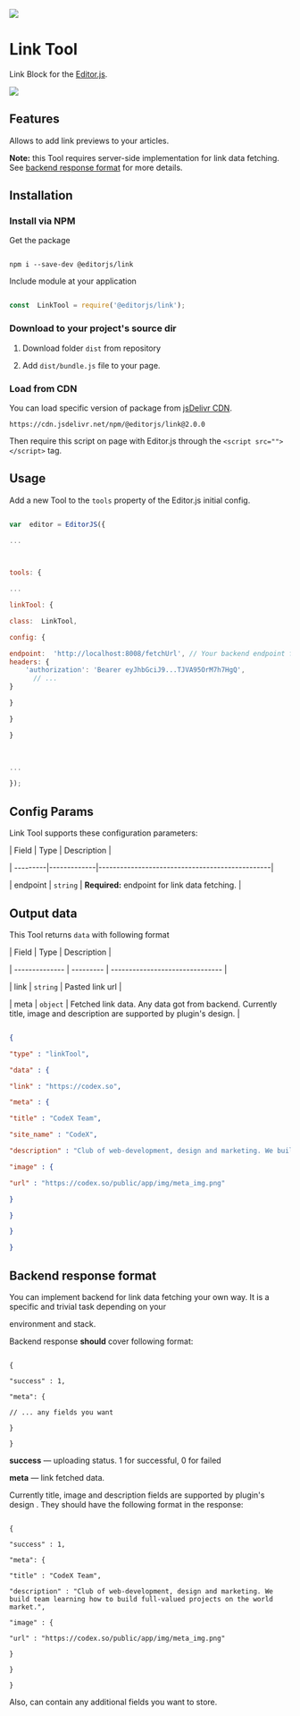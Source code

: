 
![](https://badgen.net/badge/Editor.js/v2.0/blue)

  

# Link Tool

  

Link Block for the [Editor.js](https://codex.so/editor).

  

![](assets/gif/demo.gif)

  

## Features

  

Allows to add link previews to your articles.

  

**Note:** this Tool requires server-side implementation for link data fetching. See [backend response format](#server-format) for more details.

  

## Installation

  

### Install via NPM

  

Get the package

  

```shell

npm i --save-dev @editorjs/link

```

  

Include module at your application

  

```javascript

const  LinkTool = require('@editorjs/link');

```

  

### Download to your project's source dir

  

1. Download folder `dist` from repository

2. Add `dist/bundle.js` file to your page.

  

### Load from CDN

  

You can load specific version of package from [jsDelivr CDN](https://www.jsdelivr.com/package/npm/@editorjs/link).

  

`https://cdn.jsdelivr.net/npm/@editorjs/link@2.0.0`

  

Then require this script on page with Editor.js through the `<script src=""></script>` tag.

  

## Usage

  

Add a new Tool to the `tools` property of the Editor.js initial config.

  

```javascript

var  editor = EditorJS({

...

  

tools: {

...

linkTool: {

class:  LinkTool,

config: {

endpoint:  'http://localhost:8008/fetchUrl', // Your backend endpoint for url data fetching
headers: {
	'authorization': 'Bearer eyJhbGciJ9...TJVA95OrM7h7HgQ',
	  // ...
}

}

}

}

  

...

});

```

  

## Config Params

  

Link Tool supports these configuration parameters:

  

| Field | Type | Description |

| ---------|-------------|------------------------------------------------|

| endpoint | `string` | **Required:** endpoint for link data fetching. |

  

## Output data

  

This Tool returns `data` with following format

  

| Field | Type | Description |

| -------------- | --------- | ------------------------------- |

| link | `string` | Pasted link url |

| meta | `object` | Fetched link data. Any data got from backend. Currently title, image and description are supported by plugin's design. |

  

```json

{

"type" : "linkTool",

"data" : {

"link" : "https://codex.so",

"meta" : {

"title" : "CodeX Team",

"site_name" : "CodeX",

"description" : "Club of web-development, design and marketing. We build team learning how to build full-valued projects on the world market.",

"image" : {

"url" : "https://codex.so/public/app/img/meta_img.png"

}

}

}

}

```

  

## Backend response format <a name="server-format"></a>

  

You can implement backend for link data fetching your own way. It is a specific and trivial task depending on your

environment and stack.

  

Backend response **should** cover following format:

  

```json5

{

"success" : 1,

"meta": {

// ... any fields you want

}

}

```

  

**success** — uploading status. 1 for successful, 0 for failed

  

**meta** — link fetched data.

  

Currently title, image and description fields are supported by plugin's design . They should have the following format in the response:

```json5

{

"success" : 1,

"meta": {

"title" : "CodeX Team",

"description" : "Club of web-development, design and marketing. We build team learning how to build full-valued projects on the world market.",

"image" : {

"url" : "https://codex.so/public/app/img/meta_img.png"

}

}

}

```

Also, can contain any additional fields you want to store.